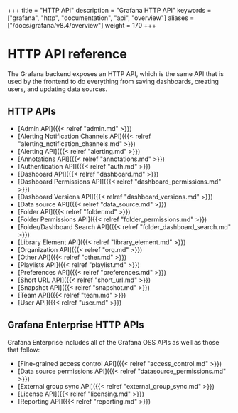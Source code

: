 +++
title = "HTTP API"
description = "Grafana HTTP API"
keywords = ["grafana", "http", "documentation", "api", "overview"]
aliases = ["/docs/grafana/v8.4/overview"]
weight = 170
+++

# HTTP API reference

The Grafana backend exposes an HTTP API, which is the same API that is used by the frontend to do everything from saving
dashboards, creating users, and updating data sources.

## HTTP APIs

- [Admin API]({{< relref "admin.md" >}})
- [Alerting Notification Channels API]({{< relref "alerting_notification_channels.md" >}})
- [Alerting API]({{< relref "alerting.md" >}})
- [Annotations API]({{< relref "annotations.md" >}})
- [Authentication API]({{< relref "auth.md" >}})
- [Dashboard API]({{< relref "dashboard.md" >}})
- [Dashboard Permissions API]({{< relref "dashboard_permissions.md" >}})
- [Dashboard Versions API]({{< relref "dashboard_versions.md" >}})
- [Data source API]({{< relref "data_source.md" >}})
- [Folder API]({{< relref "folder.md" >}})
- [Folder Permissions API]({{< relref "folder_permissions.md" >}})
- [Folder/Dashboard Search API]({{< relref "folder_dashboard_search.md" >}})
- [Library Element API]({{< relref "library_element.md" >}})
- [Organization API]({{< relref "org.md" >}})
- [Other API]({{< relref "other.md" >}})
- [Playlists API]({{< relref "playlist.md" >}})
- [Preferences API]({{< relref "preferences.md" >}})
- [Short URL API]({{< relref "short_url.md" >}})
- [Snapshot API]({{< relref "snapshot.md" >}})
- [Team API]({{< relref "team.md" >}})
- [User API]({{< relref "user.md" >}})

## Grafana Enterprise HTTP APIs

Grafana Enterprise includes all of the Grafana OSS APIs as well as those that follow:

- [Fine-grained access control API]({{< relref "access_control.md" >}})
- [Data source permissions API]({{< relref "datasource_permissions.md" >}})
- [External group sync API]({{< relref "external_group_sync.md" >}})
- [License API]({{< relref "licensing.md" >}})
- [Reporting API]({{< relref "reporting.md" >}})
